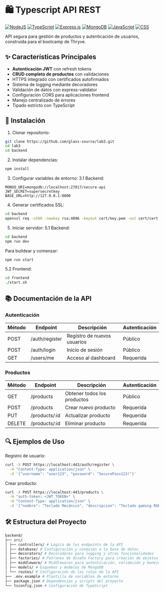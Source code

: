 # 🛍️ Typescript API REST

[![NodeJS](https://img.shields.io/badge/Node.js-6DA55F?logo=node.js&logoColor=white)](#)
[![TypeScript](https://img.shields.io/badge/TypeScript-3178C6?logo=typescript&logoColor=fff)](#)
[![Express.js](https://img.shields.io/badge/Express.js-%23404d59.svg?logo=express&logoColor=%2361DAFB)](#)
[![MongoDB](https://img.shields.io/badge/MongoDB-%234ea94b.svg?logo=mongodb&logoColor=white)](#)
[![JavaScript](https://img.shields.io/badge/JavaScript-F7DF1E?logo=javascript&logoColor=000)](#)
[![CSS](https://img.shields.io/badge/CSS-1572B6?logo=css3&logoColor=fff)](#)

API segura para gestión de productos y autenticación de usuarios, construida para el bootcamp de Thryve.

## ✨ Características Principales

- **Autenticación JWT** con refresh tokens
- **CRUD completo de productos** con validaciones
- HTTPS integrado con certificados autofirmados
- Sistema de logging mediante decoradores
- Validación de datos con express-validator
- Configuración CORS para aplicaciones frontend
- Manejo centralizado de errores
- Tipado estricto con TypeScript

## 🚀 Instalación

1. Clonar repositorio:
```bash
git clone https://github.com/glass-source/lab3.git
cd lab3
cd backend
```

2. Instalar dependencias:
```bash
npm install
```

3. Configurar variables de entorno:
  3.1 Backend:
  ```env
  MONGO_URI=mongodb://localhost:27017/secure-api
  JWT_SECRET=supersecretkey
  BASE_URL=http://127.0.0.1:8000
  ```

4. Generar certificados SSL:
```bash
cd backend
openssl req -x509 -newkey rsa:4096 -keyout cert/key.pem -out cert/cert.pem -days 365 -nodes
```

5. Iniciar servidor:
  5.1 Backend:
  ```bash
  cd backend
  npm run dev
  ```
  Para buildear y comenzar:
  ```bash
  npm run start
  ```

  5.2 Frontend:
  ```bash
  cd frontend
  ./start.sh
  ```

## 📚 Documentación de la API

### Autenticación
| Método | Endpoint         | Descripción                | Autenticación     |
|--------|------------------|----------------------------|-------------------|
| POST   | /auth/register   | Registro de nuevos usuarios| Público           |
| POST   | /auth/login      | Inicio de sesión           | Público           |
| GET    | /users/me        | Acceso al dashboard        | Requerida         |

### Productos
| Método | Endpoint     | Descripción                | Autenticación     |
|--------|--------------|----------------------------|-------------------|
| GET    | /products    | Obtener todos los productos| Público           |
| POST   | /products    | Crear nuevo producto       | Requerida         |
| PUT    | /products/:id| Actualizar producto        | Requerida         |
| DELETE | /products/:id| Eliminar producto          | Requerida         |

## 🔍 Ejemplos de Uso

Registro de usuario:
```bash
curl -X POST https://localhost:443/auth/register \
  -H "Content-Type: application/json" \
  -d '{"username": "user123", "password": "SecurePass123!"}'
```

Crear producto:
```bash
curl -X POST https://localhost:443/products \
  -H "auth-token: <JWT_TOKEN>" \
  -H "Content-Type: application/json" \
  -d '{"nombre": "Teclado Mecánico", "descripcion": "Teclado gaming RGB", "precio": 89.99}'
```

## 🛠️ Estructura del Proyecto
```bash
backend/
├── src/
│ ├── controllers/ # Lógica de los endpoints de la API
│ ├── database/ # Configuración y conexión a la base de datos
│ ├── decorators/ # Decoradores para logging y otras funcionalidades
│ ├── factories/ # Patrones de diseño Factory para creación de objetos
│ ├── middleware/ # Middlewares para autenticación, validación y manejo de errores
│ ├── models/ # Esquemas y modelos de MongoDB
│ └── routes/ # Configuración de las rutas de la API
├── .env.example # Plantilla de variables de entorno
├── package.json # Dependencias y scripts del proyecto
└── tsconfig.json # Configuración de TypeScript
```